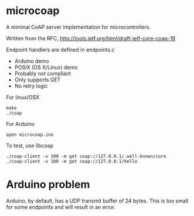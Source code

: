 microcoap
=========

A miminal CoAP server implementation for microcontrollers.

Written from the RFC, http://tools.ietf.org/html/draft-ietf-core-coap-18

Endpoint handlers are defined in endpoints.c

 * Arduino demo
 * POSIX (OS X/Linux) demo
 * Probably not compliant
 * Only supports GET
 * No retry logic

For linux/OSX

    make
    ./coap

For Arduino

    open microcoap.ino

To test, use libcoap

    ./coap-client -v 100 -m get coap://127.0.0.1/.well-known/core
    ./coap-client -v 100 -m get coap://127.0.0.1/hello


Arduino problem
===============

Arduino, by default, has a UDP transmit buffer of 24 bytes. This is too small
for some endpoints and will result in an error.

